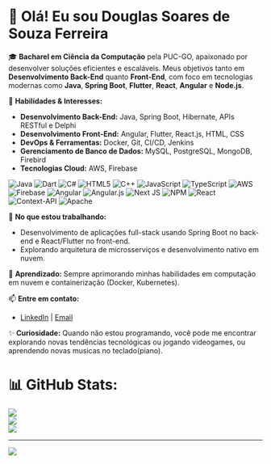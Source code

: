 # 👋 Olá! Eu sou Douglas Soares de Souza Ferreira

🎓 **Bacharel em Ciência da Computação** pela PUC-GO, apaixonado por desenvolver soluções eficientes e escaláveis. Meus objetivos tanto em **Desenvolvimento Back-End** quanto **Front-End**, com foco em tecnologias modernas como **Java**, **Spring Boot**, **Flutter**, **React**, **Angular** e **Node.js**.

💼 **Habilidades & Interesses:**
- **Desenvolvimento Back-End:** Java, Spring Boot, Hibernate, APIs RESTful e Delphi
- **Desenvolvimento Front-End:** Angular, Flutter, React.js, HTML, CSS
- **DevOps & Ferramentas:** Docker, Git, CI/CD, Jenkins
- **Gerenciamento de Banco de Dados:** MySQL, PostgreSQL, MongoDB, Firebird
- **Tecnologias Cloud:** AWS, Firebase
  
![Java](https://img.shields.io/badge/java-%23ED8B00.svg?style=for-the-badge&logo=openjdk&logoColor=white) ![Dart](https://img.shields.io/badge/dart-%230175C2.svg?style=for-the-badge&logo=dart&logoColor=white) ![C#](https://img.shields.io/badge/c%23-%23239120.svg?style=for-the-badge&logo=csharp&logoColor=white) ![HTML5](https://img.shields.io/badge/html5-%23E34F26.svg?style=for-the-badge&logo=html5&logoColor=white) ![C++](https://img.shields.io/badge/c++-%2300599C.svg?style=for-the-badge&logo=c%2B%2B&logoColor=white) ![JavaScript](https://img.shields.io/badge/javascript-%23323330.svg?style=for-the-badge&logo=javascript&logoColor=%23F7DF1E) ![TypeScript](https://img.shields.io/badge/typescript-%23007ACC.svg?style=for-the-badge&logo=typescript&logoColor=white) ![AWS](https://img.shields.io/badge/AWS-%23FF9900.svg?style=for-the-badge&logo=amazon-aws&logoColor=white) ![Firebase](https://img.shields.io/badge/firebase-%23039BE5.svg?style=for-the-badge&logo=firebase) ![Angular](https://img.shields.io/badge/angular-%23DD0031.svg?style=for-the-badge&logo=angular&logoColor=white) ![Angular.js](https://img.shields.io/badge/angular.js-%23E23237.svg?style=for-the-badge&logo=angularjs&logoColor=white) ![Next JS](https://img.shields.io/badge/Next-black?style=for-the-badge&logo=next.js&logoColor=white) ![NPM](https://img.shields.io/badge/NPM-%23CB3837.svg?style=for-the-badge&logo=npm&logoColor=white) ![React](https://img.shields.io/badge/react-%2320232a.svg?style=for-the-badge&logo=react&logoColor=%2361DAFB) ![Context-API](https://img.shields.io/badge/Context--Api-000000?style=for-the-badge&logo=react) ![Apache](https://img.shields.io/badge/apache-%23D42029.svg?style=for-the-badge&logo=apache&logoColor=white)

🚀 **No que estou trabalhando:**
- Desenvolvimento de aplicações full-stack usando Spring Boot no back-end e React/Flutter no front-end.
- Explorando arquitetura de microsserviços e desenvolvimento nativo em nuvem.

🌱 **Aprendizado:** Sempre aprimorando minhas habilidades em computação em nuvem e containerização (Docker, Kubernetes).

📫 **Entre em contato:**
- [LinkedIn](https://www.linkedin.com/in/douglas-soares-de-souza-ferreira/) | [Email](mailto:douglas8_ferreira@hotmail.com)

✨ **Curiosidade:** Quando não estou programando, você pode me encontrar explorando novas tendências tecnológicas ou jogando videogames, ou aprendendo novas musicas no teclado(piano).

 
# 📊 GitHub Stats:
![](https://github-readme-stats.vercel.app/api?username=Douglas4Developer&theme=dark&hide_border=false&include_all_commits=false&count_private=false)<br/>
![](https://github-readme-streak-stats.herokuapp.com/?user=Douglas4Developer&theme=dark&hide_border=false)<br/>
![](https://github-readme-stats.vercel.app/api/top-langs/?username=Douglas4Developer&theme=dark&hide_border=false&include_all_commits=false&count_private=false&layout=compact)

---
[![](https://visitcount.itsvg.in/api?id=Douglas4Developer&icon=0&color=0)](https://visitcount.itsvg.in)

<!-- Proudly created with GPRM ( https://gprm.itsvg.in ) -->
